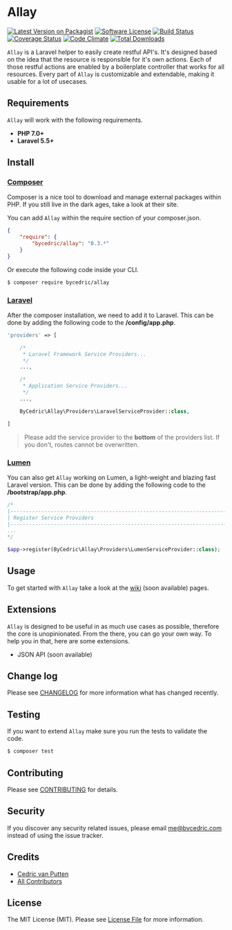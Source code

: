 # Allay
[![Latest Version on Packagist][icon-version]][link-version]
[![Software License][icon-license]](LICENSE.md)
[![Build Status][icon-build]][link-build]
[![Coverage Status][icon-coverage]][link-coverage]
[![Code Climate][icon-climate]][link-climate]
[![Total Downloads][icon-downloads]][link-downloads]

`Allay` is a Laravel helper to easily create restful API's.
It's designed based on the idea that the resource is responsible for it's own actions.
Each of those restful actions are enabled by a boilerplate controller that works for all resources.
Every part of `Allay` is customizable and extendable, making it usable for a lot of usecases.

## Requirements
`Allay` will work with the following requirements.

- **PHP 7.0+**
- **Laravel 5.5+**

## Install

### [Composer](https://getcomposer.org/)
Composer is a nice tool to download and manage external packages within PHP.
If you still live in the dark ages, take a look at their site.

You can add `Allay` within the require section of your composer.json.

```json
{
    "require": {
        "bycedric/allay": "0.3.*"
    }
}
```

Or execute the following code inside your CLI.

```bash
$ composer require bycedric/allay
```

### [Laravel](http://laravel.com/)
After the composer installation, we need to add it to Laravel.
This can be done by adding the following code to the **/config/app.php**.

```php
'providers' => [

    /*
     * Laravel Framework Service Providers...
     */
    ...,

    /*
     * Application Service Providers...
     */
    ...,

    ByCedric\Allay\Providers\LaravelServiceProvider::class,

]
```

> Please add the service provider to the **bottom** of the providers list. If you don't, routes cannot be overwritten.

### [Lumen](http://lumen.laravel.com/)
You can also get `Allay` working on Lumen, a light-weight and blazing fast Laravel version.
This can be done by adding the following code to the **/bootstrap/app.php**.

```php
/*
|--------------------------------------------------------------------------
| Register Service Providers
|--------------------------------------------------------------------------
...
*/

$app->register(ByCedric\Allay\Providers\LumenServiceProvider::class);
```

## Usage
To get started with `Allay` take a look at the [wiki](../../wiki) (soon available) pages.

## Extensions
`Allay` is designed to be useful in as much use cases as possible, therefore the core is unopinionated.
From the there, you can go your own way. To help you in that, here are some extensions.

- JSON API (soon available)

## Change log
Please see [CHANGELOG](CHANGELOG.md) for more information what has changed recently.

## Testing
If you want to extend `Allay` make sure you run the tests to validate the code.

```bash
$ composer test
```

## Contributing
Please see [CONTRIBUTING](CONTRIBUTING.md) for details.

## Security
If you discover any security related issues, please email me@bycedric.com instead of using the issue tracker.

## Credits
- [Cedric van Putten](https://github.com/byCedric)
- [All Contributors](../../contributors)

## License
The MIT License (MIT). Please see [License File](LICENSE.md) for more information.

[icon-version]: https://img.shields.io/packagist/v/byCedric/Allay.svg?style=flat-square
[icon-license]: https://img.shields.io/badge/license-MIT-brightgreen.svg?style=flat-square
[icon-build]: https://img.shields.io/travis/byCedric/Allay/master.svg?style=flat-square
[icon-coverage]: https://img.shields.io/coveralls/byCedric/Allay/master.svg?style=flat-square
[icon-climate]: https://img.shields.io/codeclimate/github/byCedric/Allay.svg?style=flat-square
[icon-downloads]: https://img.shields.io/packagist/dt/bycedric/allay.svg?style=flat-square

[link-version]: https://packagist.org/packages/bycedric/allay
[link-build]: https://travis-ci.org/byCedric/Allay
[link-coverage]: https://coveralls.io/r/byCedric/Allay
[link-climate]: https://codeclimate.com/github/byCedric/Allay
[link-downloads]: https://packagist.org/packages/bycedric/allay
[link-ext-json-api]: https://github.com/byCedric/Allay-json-api
